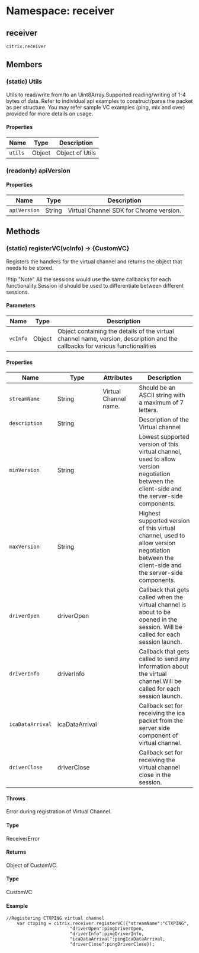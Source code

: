 # Namespace: receiver

## receiver

`citrix.receiver`

## Members

### (static) Utils

Utils to read/write from/to an Uint8Array.Supported reading/writing of 1-4 bytes of data.
Refer to individual api examples to construct/parse the packet as per structure. 
You may refer sample VC examples (ping, mix and over) provided for more details on usage.

#### Properties

| Name | Type | Description |
|----|----|----|
| `utils` | Object | Object of Utils |

### (readonly) apiVersion

#### Properties

| Name | Type | Description |
|----|----|----|
| `apiVersion` |	String	| Virtual Channel SDK for Chrome version. |

## Methods

### (static) registerVC(vcInfo) → {CustomVC}

Registers the handlers for the virtual channel and returns the object that needs to be stored. 

!!!tip "Note"
	All the sessions would use the same callbacks for each functionality.Session id should be used to differentiate between different sessions.

#### Parameters

| Name | Type | Description |
|----|----|----|
| `vcInfo` |	Object | Object containing the details of the virtual channel name, version, description and the callbacks for various functionalities |

#### Properties

| Name | Type | Attributes| Description |
|----|----|----|----|
| `streamName` |	String	| Virtual Channel name. |Should be an ASCII string with a maximum of 7 letters. |
| `description`	| String	| <optional> | Description of the Virtual channel |
| `minVersion` |	String	| <optional> | Lowest supported version of this virtual channel, used to allow version negotiation between the client-side and the server-side components. |
| `maxVersion` |	String	| <optional> | Highest supported version of this virtual channel, used to allow version negotiation between the client-side and the server-side components.|
| `driverOpen` |	driverOpen |	| Callback that gets called when the virtual channel is about to be opened in the session. Will be called for each session launch. |
| `driverInfo` |	driverInfo | | Callback that gets called to send any information about the virtual channel.Will be called for each session launch. |
| `icaDataArrival`	| icaDataArrival | | Callback set for receiving the ica packet from the server side component of virtual channel.|
| `driverClose`	| driverClose	 |  | Callback set for receiving the virtual channel close in the session. |

#### Throws

Error during registration of Virtual Channel.

#### Type

ReceiverError

#### Returns

Object of CustomVC.

#### Type

CustomVC

#### Example

```
//Registering CTXPING virtual channel
	var ctxping = citrix.receiver.registerVC({"streamName":"CTXPING",
					 	"driverOpen":pingDriverOpen,
						"driverInfo":pingDriverInfo,
						"icaDataArrival":pingIcaDataArrival,
						"driverClose":pingDriverClose});
```

